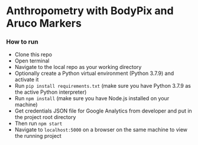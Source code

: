 # Anthropometry with BodyPix and Aruco Markers

### How to run
- Clone this repo
- Open terminal
- Navigate to the local repo as your working directory
- Optionally create a Python virtual environment (Python 3.7.9) and activate it
- Run `pip install requirements.txt` (make sure you have Python 3.7.9 as the active Python interpreter)
- Run `npm install` (make sure you have Node.js installed on your machine)
- Get credentials JSON file for Google Analytics from developer and put in the project root directory
- Then run `npm start`
- Navigate to `localhost:5000` on a browser on the same machine to view the running project
